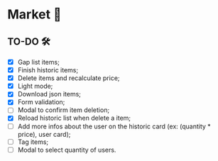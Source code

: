 # Market 🛒

## TO-DO 🛠️

- [x] Gap list items;
- [x] Finish historic items;
- [x] Delete items and recalculate price;
- [x] Light mode;
- [x] Download json items;
- [x] Form validation;
- [ ] Modal to confirm item deletion;
- [x] Reload historic list when delete a item;
- [ ] Add more infos about the user on the historic card (ex: (quantity \* price), user card);
- [ ] Tag items;
- [ ] Modal to select quantity of users.
